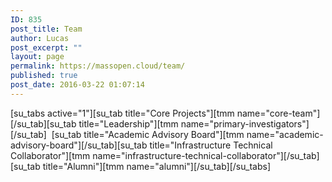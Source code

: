 ```yaml
---
ID: 835
post_title: Team
author: Lucas
post_excerpt: ""
layout: page
permalink: https://massopen.cloud/team/
published: true
post_date: 2016-03-22 01:07:14
---
```

[su_tabs active="1"][su_tab title="Core Projects"][tmm name="core-team"][/su_tab][su_tab title="Leadership"][tmm name="primary-investigators"][/su_tab]  [su_tab title="Academic Advisory Board"][tmm name="academic-advisory-board"][/su_tab][su_tab title="Infrastructure Technical Collaborator"][tmm name="infrastructure-technical-collaborator"][/su_tab][su_tab title="Alumni"][tmm name="alumni"][/su_tab][/su_tabs]